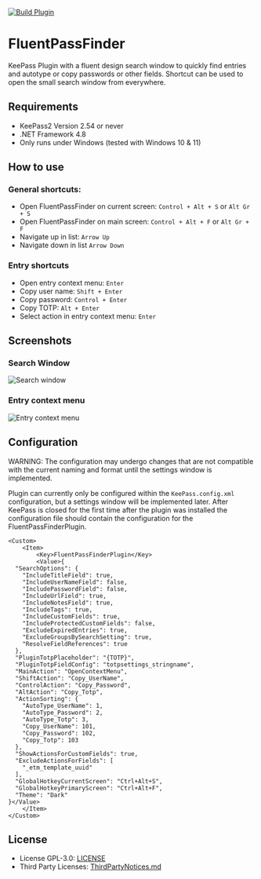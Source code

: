 [![Build Plugin](https://github.com/yusei36/FluentPassFinder/actions/workflows/BuildPlugin.yml/badge.svg?branch=master)](https://github.com/yusei36/FluentPassFinder/actions/workflows/BuildPlugin.yml)

# FluentPassFinder
KeePass Plugin with a fluent design search window to quickly find entries and autotype or copy passwords or other fields.
Shortcut can be used to open the small search window from everywhere.

## Requirements
- KeePass2 Version 2.54 or never
- .NET Framework 4.8
- Only runs under Windows (tested with Windows 10 & 11)

## How to use

### General shortcuts:
- Open FluentPassFinder on current screen: `Control + Alt + S` or `Alt Gr + S`
- Open FluentPassFinder on main screen: `Control + Alt + F` or `Alt Gr + F`
- Navigate up in list: `Arrow Up`
- Navigate down in list `Arrow Down`

### Entry shortcuts
- Open entry context menu: `Enter`
- Copy user name: `Shift + Enter`
- Copy password: `Control + Enter`
- Copy TOTP: `Alt + Enter`
- Select action in entry context menu: `Enter`

## Screenshots
### Search Window
![Search window](https://github.com/yusei36/FluentPassFinder/assets/15942327/ff1fd9aa-6a4d-4728-a4a0-9ec456bb1e3e)

### Entry context menu
![Entry context menu](https://github.com/yusei36/FluentPassFinder/assets/15942327/5bbf27fd-ae17-466d-9800-88e161510a1a)


## Configuration
WARNING: The configuration may undergo changes that are not compatible with the current naming and format until the settings window is implemented.

Plugin can currently only be configured within the `KeePass.config.xml` configuration, but a settings window will be implemented later.
After KeePass is closed for the first time after the plugin was installed the configuration file should contain the configuration for the FluentPassFinderPlugin.
```
<Custom>
    <Item>
        <Key>FluentPassFinderPlugin</Key>
        <Value>{
  "SearchOptions": {
    "IncludeTitleField": true,
    "IncludeUserNameField": false,
    "IncludePasswordField": false,
    "IncludeUrlField": true,
    "IncludeNotesField": true,
    "IncludeTags": true,
    "IncludeCustomFields": true,
    "IncludeProtectedCustomFields": false,
    "ExcludeExpiredEntries": true,
    "ExcludeGroupsBySearchSetting": true,
    "ResolveFieldReferences": true
  },
  "PluginTotpPlaceholder": "{TOTP}",
  "PluginTotpFieldConfig": "totpsettings_stringname",
  "MainAction": "OpenContextMenu",
  "ShiftAction": "Copy_UserName",
  "ControlAction": "Copy_Password",
  "AltAction": "Copy_Totp",
  "ActionSorting": {
    "AutoType_UserName": 1,
    "AutoType_Password": 2,
    "AutoType_Totp": 3,
    "Copy_UserName": 101,
    "Copy_Password": 102,
    "Copy_Totp": 103
  },
  "ShowActionsForCustomFields": true,
  "ExcludeActionsForFields": [
    "_etm_template_uuid"
  ],
  "GlobalHotkeyCurrentScreen": "Ctrl+Alt+S",
  "GlobalHotkeyPrimaryScreen": "Ctrl+Alt+F",
  "Theme": "Dark"
}</Value>
    </Item>
</Custom>
```

## License
- License GPL-3.0: [LICENSE](./LICENSE)
- Third Party Licenses: [ThirdPartyNotices.md](./ThirdPartyNotices.md)

